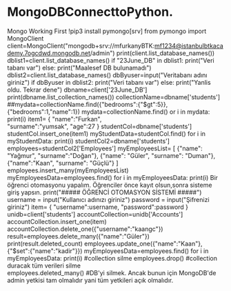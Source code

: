 # MongoDBConnecttoPython.
Mongo Working First
!pip3 install pymongo[srv]
from pymongo import MongoClient
client=MongoClient("mongodb+srv://mfurkanyBTK:mf1234@istanbulbtkacademy.7ogcdwd.mongodb.net/admin")
print(client.list_database_names())
dblist1=client.list_database_names()
if "23June_DB" in dblist1:
   print("Veri tabanı var")
else:
   print("Maalesef DB bulunamadı")
   dblist2=client.list_database_names()
dbByuser=input("Veritabanı adını giriniz")
if dbByuser in dblist2:
  print("Veri tabanı var")
else:
  print("Yanlis oldu. Tekrar dene")
  dbname=client['23June_DB']
  print(dbname.list_collection_names())
  collectionName=dbname['students']
  ##mydata=collectionName.find({"bedrooms":{"$gt":5}},{"bedrooms":1,"name":1})
  mydata=collectionName.find()
  or i in mydata:
   print(i)
   item1= {
    "name":"Furkan",    
    "surname":"yumsak",
    "age":27
}
studentCol=dbname['students']
studentCol.insert_one(item1)
myStudentData=studentCol.find()
for i in myStudentData:
  print(i)
  studentCol2=dbname['students']
employees=studentCol2['Employees']
myEmployeesList= [
    {"name": "Yağmur", "surname":"Doğan"},
    {"name": "Güler", "surname": "Duman"},
    {"name":"Kaan", "surname": "Güçlü"}
]
employees.insert_many(myEmployeesList)
myEmployeesData=employees.find()
for i in myEmployeesData:
  print(i)
  Bir öğrenci otomasyonu yapalım. Öğrenciler önce kayıt olsun,sonra sisteme giriş yapsın.
print("##### ÖĞRENCİ OTOMASYON SİSTEMİ #####")
username = input("Kullanıcı adınızı giriniz")
password = input("Şifrenizi giriniz")
item= {
    "username":username,
    "password":password
}
unidb=client['students']
accountCollection=unidb['Accounts']
accountCollection.insert_one(item)
accountCollection.delete_one({"username":"kaangc"})
result=employees.delete_many({"name":"Güler"})
print(result.deleted_count)
employees.update_one({"name":"Kaan"},{"$set":{"name":"kadir"}})
myEmployeesData=employees.find()
for i in myEmployeesData:
  print(i)
  #collection silme
  employees.drop()
  #collection duracak tüm verileri silme  
  employees.deleted_many()
  #DB'yi silmek. Ancak bunun için MongoDB'de admin yetkisi tam olmalıdır yani tüm yetkileri açık olmalıdır.
